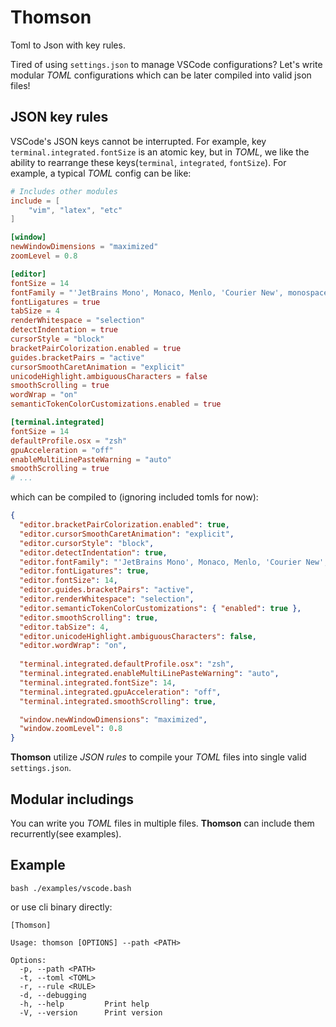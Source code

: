 # Thomson
Toml to Json with key rules.

Tired of using `settings.json` to manage VSCode configurations?
Let's write modular *TOML* configurations which can be later compiled into valid json files!

## JSON key rules
VSCode's JSON keys cannot be interrupted.
For example, key `terminal.integrated.fontSize` is an atomic key, but in *TOML*, we like the ability to rearrange these keys(`terminal`, `integrated`, `fontSize`). For example, a typical *TOML* config can be like:
```toml
# Includes other modules
include = [
    "vim", "latex", "etc"
]

[window]
newWindowDimensions = "maximized"
zoomLevel = 0.8

[editor]
fontSize = 14
fontFamily = "'JetBrains Mono', Monaco, Menlo, 'Courier New', monospace"
fontLigatures = true
tabSize = 4
renderWhitespace = "selection"
detectIndentation = true
cursorStyle = "block"
bracketPairColorization.enabled = true
guides.bracketPairs = "active"
cursorSmoothCaretAnimation = "explicit"
unicodeHighlight.ambiguousCharacters = false
smoothScrolling = true
wordWrap = "on"
semanticTokenColorCustomizations.enabled = true

[terminal.integrated]
fontSize = 14
defaultProfile.osx = "zsh"
gpuAcceleration = "off"
enableMultiLinePasteWarning = "auto"
smoothScrolling = true
# ...
```
which can be compiled to (ignoring included tomls for now):
```json
{
  "editor.bracketPairColorization.enabled": true,
  "editor.cursorSmoothCaretAnimation": "explicit",
  "editor.cursorStyle": "block",
  "editor.detectIndentation": true,
  "editor.fontFamily": "'JetBrains Mono', Monaco, Menlo, 'Courier New', monospace",
  "editor.fontLigatures": true,
  "editor.fontSize": 14,
  "editor.guides.bracketPairs": "active",
  "editor.renderWhitespace": "selection",
  "editor.semanticTokenColorCustomizations": { "enabled": true },
  "editor.smoothScrolling": true,
  "editor.tabSize": 4,
  "editor.unicodeHighlight.ambiguousCharacters": false,
  "editor.wordWrap": "on",
  
  "terminal.integrated.defaultProfile.osx": "zsh",
  "terminal.integrated.enableMultiLinePasteWarning": "auto",
  "terminal.integrated.fontSize": 14,
  "terminal.integrated.gpuAcceleration": "off",
  "terminal.integrated.smoothScrolling": true,

  "window.newWindowDimensions": "maximized",
  "window.zoomLevel": 0.8
}
```

**Thomson** utilize *JSON rules* to compile your *TOML* files into single valid `settings.json`.

## Modular includings
You can write you *TOML* files in multiple files. **Thomson** can include them recurrently(see examples).

## Example
```
bash ./examples/vscode.bash
```

or use cli binary directly:
```
[Thomson]

Usage: thomson [OPTIONS] --path <PATH>

Options:
  -p, --path <PATH>  
  -t, --toml <TOML>  
  -r, --rule <RULE>  
  -d, --debugging    
  -h, --help         Print help
  -V, --version      Print version
```
